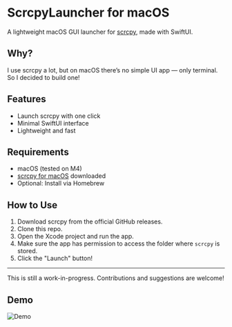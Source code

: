 # ScrcpyLauncher for macOS

A lightweight macOS GUI launcher for [scrcpy](https://github.com/Genymobile/scrcpy), made with SwiftUI.

## Why?

I use scrcpy a lot, but on macOS there’s no simple UI app — only terminal. So I decided to build one!

## Features

- Launch scrcpy with one click
- Minimal SwiftUI interface
- Lightweight and fast

## Requirements

- macOS (tested on M4)
- [scrcpy for macOS](https://github.com/Genymobile/scrcpy/releases) downloaded
- Optional: Install via Homebrew

## How to Use

1. Download scrcpy from the official GitHub releases.
2. Clone this repo.
3. Open the Xcode project and run the app.
4. Make sure the app has permission to access the folder where `scrcpy` is stored.
5. Click the "Launch" button!

---

This is still a work-in-progress. Contributions and suggestions are welcome!


## Demo

![Demo](./demo.gif)
